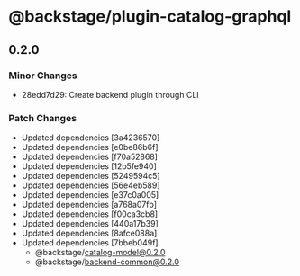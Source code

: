 # @backstage/plugin-catalog-graphql

## 0.2.0
### Minor Changes

- 28edd7d29: Create backend plugin through CLI

### Patch Changes

- Updated dependencies [3a4236570]
- Updated dependencies [e0be86b6f]
- Updated dependencies [f70a52868]
- Updated dependencies [12b5fe940]
- Updated dependencies [5249594c5]
- Updated dependencies [56e4eb589]
- Updated dependencies [e37c0a005]
- Updated dependencies [a768a07fb]
- Updated dependencies [f00ca3cb8]
- Updated dependencies [440a17b39]
- Updated dependencies [8afce088a]
- Updated dependencies [7bbeb049f]
  - @backstage/catalog-model@0.2.0
  - @backstage/backend-common@0.2.0
